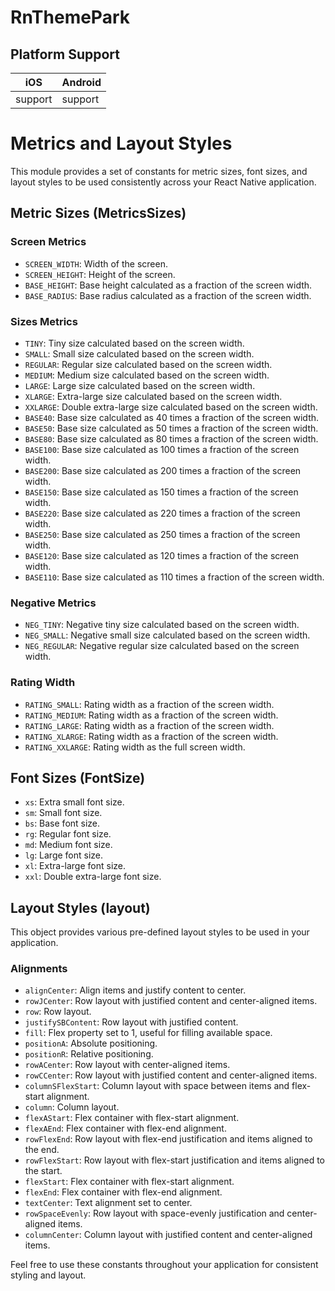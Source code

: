 # RnThemePark

## Platform Support

| iOS     | Android |
| ------- | ------- |
| support | support |

# Metrics and Layout Styles

This module provides a set of constants for metric sizes, font sizes, and layout styles to be used consistently across your React Native application.

## Metric Sizes (MetricsSizes)

### Screen Metrics

- `SCREEN_WIDTH`: Width of the screen.
- `SCREEN_HEIGHT`: Height of the screen.
- `BASE_HEIGHT`: Base height calculated as a fraction of the screen width.
- `BASE_RADIUS`: Base radius calculated as a fraction of the screen width.

### Sizes Metrics

- `TINY`: Tiny size calculated based on the screen width.
- `SMALL`: Small size calculated based on the screen width.
- `REGULAR`: Regular size calculated based on the screen width.
- `MEDIUM`: Medium size calculated based on the screen width.
- `LARGE`: Large size calculated based on the screen width.
- `XLARGE`: Extra-large size calculated based on the screen width.
- `XXLARGE`: Double extra-large size calculated based on the screen width.
- `BASE40`: Base size calculated as 40 times a fraction of the screen width.
- `BASE50`: Base size calculated as 50 times a fraction of the screen width.
- `BASE80`: Base size calculated as 80 times a fraction of the screen width.
- `BASE100`: Base size calculated as 100 times a fraction of the screen width.
- `BASE200`: Base size calculated as 200 times a fraction of the screen width.
- `BASE150`: Base size calculated as 150 times a fraction of the screen width.
- `BASE220`: Base size calculated as 220 times a fraction of the screen width.
- `BASE250`: Base size calculated as 250 times a fraction of the screen width.
- `BASE120`: Base size calculated as 120 times a fraction of the screen width.
- `BASE110`: Base size calculated as 110 times a fraction of the screen width.

### Negative Metrics

- `NEG_TINY`: Negative tiny size calculated based on the screen width.
- `NEG_SMALL`: Negative small size calculated based on the screen width.
- `NEG_REGULAR`: Negative regular size calculated based on the screen width.

### Rating Width

- `RATING_SMALL`: Rating width as a fraction of the screen width.
- `RATING_MEDIUM`: Rating width as a fraction of the screen width.
- `RATING_LARGE`: Rating width as a fraction of the screen width.
- `RATING_XLARGE`: Rating width as a fraction of the screen width.
- `RATING_XXLARGE`: Rating width as the full screen width.

## Font Sizes (FontSize)

- `xs`: Extra small font size.
- `sm`: Small font size.
- `bs`: Base font size.
- `rg`: Regular font size.
- `md`: Medium font size.
- `lg`: Large font size.
- `xl`: Extra-large font size.
- `xxl`: Double extra-large font size.

## Layout Styles (layout)

This object provides various pre-defined layout styles to be used in your application.

### Alignments

- `alignCenter`: Align items and justify content to center.
- `rowJCenter`: Row layout with justified content and center-aligned items.
- `row`: Row layout.
- `justifySBContent`: Row layout with justified content.
- `fill`: Flex property set to 1, useful for filling available space.
- `positionA`: Absolute positioning.
- `positionR`: Relative positioning.
- `rowACenter`: Row layout with center-aligned items.
- `rowCCenter`: Row layout with justified content and center-aligned items.
- `columnSFlexStart`: Column layout with space between items and flex-start alignment.
- `column`: Column layout.
- `flexAStart`: Flex container with flex-start alignment.
- `flexAEnd`: Flex container with flex-end alignment.
- `rowFlexEnd`: Row layout with flex-end justification and items aligned to the end.
- `rowFlexStart`: Row layout with flex-start justification and items aligned to the start.
- `flexStart`: Flex container with flex-start alignment.
- `flexEnd`: Flex container with flex-end alignment.
- `textCenter`: Text alignment set to center.
- `rowSpaceEvenly`: Row layout with space-evenly justification and center-aligned items.
- `columnCenter`: Column layout with justified content and center-aligned items.

Feel free to use these constants throughout your application for consistent styling and layout.
